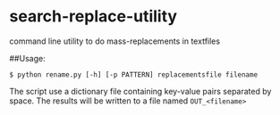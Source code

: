 # search-replace-utility
command line utility to do mass-replacements in textfiles

##Usage:

    $ python rename.py [-h] [-p PATTERN] replacementsfile filename

The script use a dictionary file containing key-value pairs separated by space.
The results will be written to a file named `OUT_<filename>`
